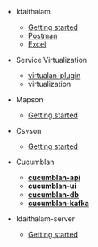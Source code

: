 - Idaithalam
  - [Getting started](Idaithalam.md)
  - [Postman](Postman.md)
  - [Excel](Excel.md)

- Service Virtualization
  - [virtualan-plugin](Virtualan.md)
  - virtualization

- Mapson
  - [Getting started](Mapson.md)

- Csvson
  - [Getting started](Csvson.md)

- Cucumblan
  - [**cucumblan-api**](Cucumblan-api.md) 
  - **cucumblan-ui**
  - [**cucumblan-db**](Cucumblan-db.md)
  - [**cucumblan-kafka**](Cucumblan-message.md)
- Idaithalam-server
  - [Getting started](Idaiserver.md)